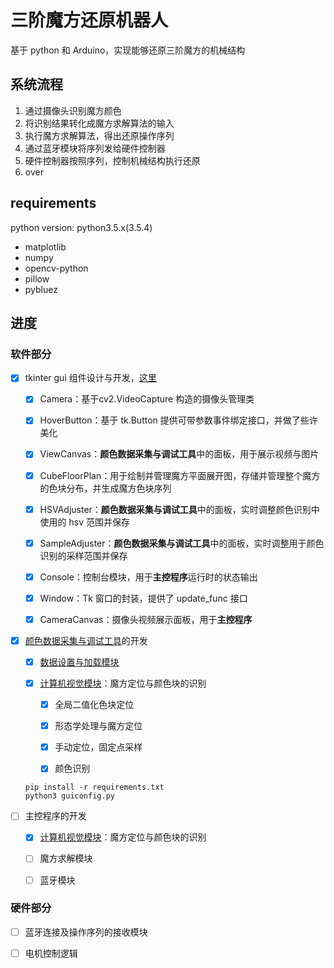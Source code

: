 # 三阶魔方还原机器人

基于 python 和 Arduino，实现能够还原三阶魔方的机械结构



## 系统流程

1. 通过摄像头识别魔方颜色
2. 将识别结果转化成魔方求解算法的输入
3. 执行魔方求解算法，得出还原操作序列
4. 通过蓝牙模块将序列发给硬件控制器
5. 硬件控制器按照序列，控制机械结构执行还原
6. over



## requirements

python version: python3.5.x(3.5.4)

+ matplotlib
+ numpy
+ opencv-python 
+ pillow
+ pybluez



## 进度

### 软件部分

- [x] tkinter gui 组件设计与开发，[这里](https://github.com/jindada1/CubeRobot/tree/master/components)

  - [x] Camera：基于cv2.VideoCapture 构造的摄像头管理类 
  
  - [x] HoverButton：基于 tk.Button 提供可带参数事件绑定接口，并做了些许美化
  
  - [x] ViewCanvas：**颜色数据采集与调试工具**中的面板，用于展示视频与图片
  
  - [x] CubeFloorPlan：用于绘制并管理魔方平面展开图，存储并管理整个魔方的色块分布，并生成魔方色块序列
  
  - [x] HSVAdjuster：**颜色数据采集与调试工具**中的面板，实时调整颜色识别中使用的 hsv 范围并保存
  
  - [x] SampleAdjuster：**颜色数据采集与调试工具**中的面板，实时调整用于颜色识别的采样范围并保存

  - [x] Console：控制台模块，用于**主控程序**运行时的状态输出

  - [x] Window：Tk 窗口的封装，提供了 update_func 接口
  
  - [x] CameraCanvas：摄像头视频展示面板，用于**主控程序**

- [x] [颜色数据采集与调试工具](https://github.com/jindada1/CubeRobot/blob/master/guiconfig.py)的开发

  - [x] [数据设置与加载模块](https://github.com/jindada1/CubeRobot/tree/master/setting)

  - [x] [计算机视觉模块](https://github.com/jindada1/CubeRobot/blob/master/vision.py)：魔方定位与颜色块的识别

    - [x] 全局二值化色块定位
  
    - [x] 形态学处理与魔方定位
  
    - [x] 手动定位，固定点采样
  
    - [x] 颜色识别

  ```
  pip install -r requirements.txt
  python3 guiconfig.py
  ```

- [ ] 主控程序的开发

  - [x] [计算机视觉模块](https://github.com/jindada1/CubeRobot/blob/master/vision.py)：魔方定位与颜色块的识别

  - [ ] 魔方求解模块

  - [ ] 蓝牙模块



### 硬件部分

- [ ] 蓝牙连接及操作序列的接收模块

- [ ] 电机控制逻辑